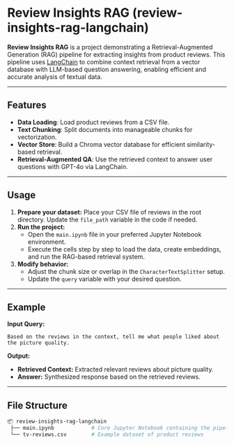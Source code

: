 # Review Insights RAG (review-insights-rag-langchain)

**Review Insights RAG** is a project demonstrating a Retrieval-Augmented Generation (RAG) pipeline for extracting insights from product reviews. 
This pipeline uses [LangChain](https://github.com/langchain-ai/langchain) to combine context retrieval from a vector database with LLM-based question answering, enabling efficient and accurate analysis of textual data.

---

## Features

- **Data Loading**: Load product reviews from a CSV file.
- **Text Chunking**: Split documents into manageable chunks for vectorization.
- **Vector Store**: Build a Chroma vector database for efficient similarity-based retrieval.
- **Retrieval-Augmented QA**: Use the retrieved context to answer user questions with GPT-4o via LangChain.

---

## Usage

1. **Prepare your dataset:** Place your CSV file of reviews in the root directory. Update the `file_path` variable in the code if needed.
2. **Run the project:**
   - Open the `main.ipynb` file in your preferred Jupyter Notebook environment.
   - Execute the cells step by step to load the data, create embeddings, and run the RAG-based retrieval system.
4. **Modify behavior:**
   - Adjust the chunk size or overlap in the `CharacterTextSplitter` setup.
   - Update the `query` variable with your desired question.

---

## Example

**Input Query:**
```text
Based on the reviews in the context, tell me what people liked about the picture quality.
```

**Output:**
- **Retrieved Context:** Extracted relevant reviews about picture quality.
- **Answer:** Synthesized response based on the retrieved reviews.

---

## File Structure

```bash
📦 review-insights-rag-langchain
 ├── main.ipynb            # Core Jupyter Notebook containing the pipeline code
 └── tv-reviews.csv        # Example dataset of product reviews
```
